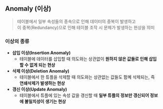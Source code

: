 ## Anomaly (이상)
> 테이블에서 일부 속성들의 종속으로 인해 데이터의 중복이 발생하고<br> 이 중복(Redundancy)으로 인해 테이블 조작 시 문제가 발생하는 현상을 의미
### 이상의 종류
- **삽입 이상(Insertion Anomaly)**
    - 테이블에 데이터를 삽입할 때 의도와는 상관없이 **원하지 않은 값들로 인해 삽입할 수 없게 되는 현상**
- **삭제 이상(Deletion Anomaly)**
    - 테이블에서 한 튜플을 삭제할 때 의도와는 상관없는 값들도 함꼐 삭제되는, 즉 **연쇄삭제가 발생하는 현상**
- **갱신 이상(Update Anomaly)**
    - 테이블에서 튜플에 있는 속성 값을 갱신할 때 **일부 튜플의 정보만 갱신되어 정보에 불일치성이 생기는 현상**